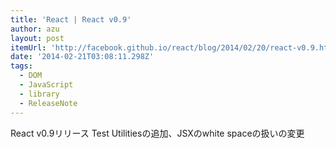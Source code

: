 ```yaml
---
title: 'React | React v0.9'
author: azu
layout: post
itemUrl: 'http://facebook.github.io/react/blog/2014/02/20/react-v0.9.html'
date: '2014-02-21T03:08:11.298Z'
tags:
  - DOM
  - JavaScript
  - library
  - ReleaseNote
---
```

React v0.9リリース
Test Utilitiesの追加、JSXのwhite spaceの扱いの変更

